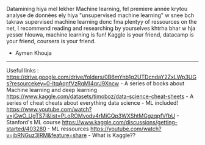 Datamining hiya mel lekher Machine learning, fel premiere année krytou analyse de données ely hiya "unsupervised machine learning" w snee bch takraw supervised machine learning
donc fma plentyy of ressources on the net, I recommend reading and researching by yourselves khtrha bhar w hja yesser hlouwa, machine learning is fun!
Kaggle is your friend, datacamp is your friend, coursera is your friend.
- Aymen Khouja 
-----------------------------------------------------------------
Useful links :
https://drive.google.com/drive/folders/0B6mYnb1g2UTDcndaY2ZxLWp3UGs?resourcekey=0-ItqAqnfVzRqMI4qrJ9Xncw - A series of books about Machine learning and deep learning
https://www.kaggle.com/datasets/timoboz/data-science-cheat-sheets - A series of cheat cheats about everything data science - ML included! 
https://www.youtube.com/watch?v=jGwO_UgTS7I&list=PLoROMvodv4rMiGQp3WXShtMGgzqpfVfbU - Stanford's ML course
https://www.kaggle.com/discussions/getting-started/403280 - ML ressources
https://youtube.com/watch?v=jbRNGuz3IRM&feature=share - What is Kaggle??
